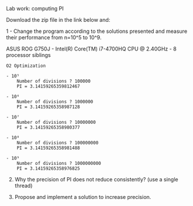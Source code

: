 Lab work: computing PI

Download the zip file in the link below and:

1 - Change the program according to the solutions presented and measure their performance from n=10^5 to 10^9.

ASUS ROG G750J - Intel(R) Core(TM) i7-4700HQ CPU @ 2.40GHz - 8 processor siblings

    O2 Optimization

    - 10⁵
        Number of divisions ? 100000
        PI = 3.14159265359812467

    - 10⁶
        Number of divisions ? 1000000
        PI = 3.14159265358987128

    - 10⁷
        Number of divisions ? 10000000
        PI = 3.14159265358980377

    - 10⁸
        Number of divisions ? 100000000
        PI = 3.14159265358981488

    - 10⁹
        Number of divisions ? 1000000000
        PI = 3.14159265358976825

2. Why the precision of PI does not reduce consistently? (use a single thread)

3. Propose and implement a solution to increase precision.